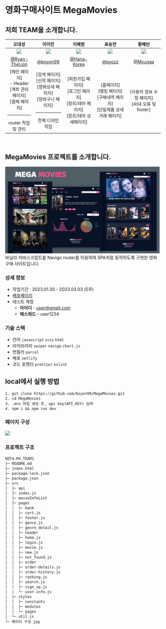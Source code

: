 # 영화구매사이트 MegaMovies

## 저희 TEAM을 소개합니다.

|                                              오대성                                              |                                                이어진                                                 |                                         이혜원                                          |                                       표승연                                       |                                   황혜빈                                    |
| :----------------------------------------------------------------------------------------------: | :---------------------------------------------------------------------------------------------------: | :-------------------------------------------------------------------------------------: | :--------------------------------------------------------------------------------: | :-------------------------------------------------------------------------: |
|           <img src="https://avatars.githubusercontent.com/u/110394773?v=4" width=110>            |              <img src="https://avatars.githubusercontent.com/u/64579380?v=4" width=110>               |       <img src="https://avatars.githubusercontent.com/u/117172983?v=4" width=110>       |     <img src="https://avatars.githubusercontent.com/u/92071025?v=4" width=110>     | <img src="https://avatars.githubusercontent.com/u/106896098?v=4" width=110> |
|                         [@Ryan-TheLion](https://github.com/Ryan-TheLion)                         |                                [@boyon99](https://github.com/boyon99)                                 |                      [@Hana-Korea](https://github.com/Hana-Korea)                       |                         [@pyozz](https://github.com/pyozz)                         |                    [@Myugaa](https://github.com/Myugaa)                     |
| [메인 페이지]</br>- Header</br>[계좌 관리 페이지]</br>[결제 페이지]</br><hr/>router 작업 및 관리 | [검색 페이지]</br>[신작 페이지]</br>[영화상세 페이지]</br>[장바구니 페이지]<br/><hr/>전체 디자인 작업 | [회원가입 페이지]</br>[로그인 페이지]</br>[장르/테마 페이지]</br>[장르/테마 상세페이지] | [홈페이지]</br>[랭킹 페이지]</br>[구매내역 페이지]</br>[단일제품 상세 거래 페이지] |             [사용자 정보 수정 페이지]</br>[404 오류 및 footer]              |

<br/>

## MegaMovies 프로젝트를 소개합니다.

<img src="./static/megamovie.jpg" width="500px">
바닐라 자바스크립트를 Navigo router를 이용하여 SPA처럼 동작하도록 구현한 영화 구매 사이트입니다.

<br/>

### 상세 정보

- 작업기간 : 2023.01.30 - 2023.03.03 (5주)
- [배포페이지](https://mega-movies-boyon99.netlify.app/)
- 테스트 계정
  - **아이디** - user@gmail.com
  - **패스워드** - user1234

### 기술 스택

- 언어 `javascript` `scss` `html`
- 라이브러리 `swiper` `navigo` `chart.js`
- 번들러 `parcel`
- 배포 `netlify`
- 코드 포멧터 `prettier` `eslint`

## local에서 실행 방법

```shell
1. git clone https://github.com/boyon99/MegaMovies.git
2. cd MegaMovies
3. .env 파일 생성 후, api key(API_KEY) 입력
4. npm i && npm run dev
```

### 페이지 구성

<img src="./static/페이지 구성.jpg" width="500px">

### 프로젝트 구조

```
KDT4-M4_TEAM1
├─ README.md
├─ index.html
├─ package-lock.json
├─ package.json
├─ src
│  ├─ api
│  ├─ index.js
│  ├─ movieInfoList
│  ├─ pages
│  │  ├─ bank
│  │  ├─ cart.js
│  │  ├─ footer.js
│  │  ├─ genre.js
│  │  ├─ genre_detail.js
│  │  ├─ header
│  │  ├─ home.js
│  │  ├─ login.js
│  │  ├─ movie.js
│  │  ├─ new.js
│  │  ├─ not_found.js
│  │  ├─ order
│  │  ├─ order-details.js
│  │  ├─ order-history.js
│  │  ├─ ranking.js
│  │  ├─ search.js
│  │  ├─ sign_up.js
│  │  └─ user-info.js
│  ├─ styles
│  │  ├─ constants
│  │  ├─ modules
│  │  └─ pages
│  └─ util.js
└─ 페이지 구성.jpg
```
